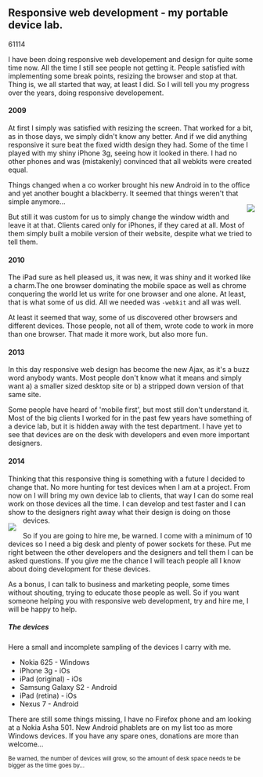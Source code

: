 <article><h2>Responsive web development - my portable device lab.</h2><time><span class="day">6</span><span class="month">1</span><span class="year">114</span></time><p>I have been doing responsive web developement and design for quite some time now. All the time I still see people not getting it. People satisfied with implementing some break points, resizing the browser and stop at that. Thing is, we all started that way, at least I did. So I will tell you my progress over the years, doing responsive developement.</p><h4>2009</h4><p>At first I simply was satisfied with resizing the screen. That worked for a bit, as in those days, we simply didn't know any better. And if we did anything responsive it sure beat the fixed width design they had. Some of the time I played with my shiny iPhone 3g, seeing how it looked in there. I had no other phones and was (mistakenly) convinced that all webkits were created equal.</p><p>Things changed when a co worker brought his new Android in to the office and yet another bought a blackberry. It seemed that things weren't that simple anymore...<img src="http://upload.wikimedia.org/wikipedia/commons/thumb/1/18/T-Mobile_G1_launch_event_2.jpg/299px-T-Mobile_G1_launch_event_2.jpg" style="float:right; padding: 1em 0 1em 1em"></p><p>But still it was custom for us to simply change the window width and leave it at that. Clients cared only for iPhones, if they cared at all. Most of them simply built a mobile version of their website, despite what we tried to tell them.</p><h4>2010</h4><p>The iPad sure as hell pleased us, it was new, it was shiny and it worked like a charm.The one browser dominating the mobile space as well as chrome conquering the world let us write for one browser and one alone. At least, that is what some of us did. All we needed was <code>-webkit</code> and all was well.</p><p>At least it seemed that way, some of us discovered other browsers and different devices. Those people, not all of them, wrote code to work in more than one browser. That made it more work, but also more fun.</p><h4>2013</h4><p>In this day responsive web design has become the new Ajax, as it's a buzz word anybody wants. Most people don't know what it means and simply want a) a smaller sized desktop site or b) a stripped down version of that same site.</p><p>Some people have heard of 'mobile first', but most still don't understand it. Most of the big clients I worked for in the past few years have something of a device lab, but it is hidden away with the test department. I have yet to see that devices are on the desk with developers and even more important designers.</p><h4>2014</h4><p>Thinking that this responsive thing is something with a future I decided to change that. No more hunting for test devices when I am at a project. From now on I will bring my own device lab to clients, that way I can do some real work on those devices all the time. I can develop and test faster and I can show to the designers right away what their design is doing on those devices.<img src="https://pbs.twimg.com/media/BfYUU6MIgAAzteI.jpg" style="float:left;padding: 1em 1em 1em 0;"></p><p>So if you are going to hire me, be warned. I come with a minimum of 10 devices so I need a big desk and plenty of power sockets for these. Put me right between the other developers and the designers and tell them I can be asked questions. If you give me the chance I will teach people all I know about doing development for these devices.</p><p>As a bonus, I can talk to business and marketing people, some times without shouting, trying to educate those people as well. So if you want someone helping you with responsive web development, try and hire me, I will be happy to help.</p><h5>The devices</h5><p>Here a small and incomplete sampling of the devices I carry with me.</p><ul><li>Nokia 625 - Windows</li><li>iPhone 3g - iOs</li><li>iPad (original) - iOs</li><li>Samsung Galaxy S2 - Android</li><li>iPad (retina) - iOs</li><li>Nexus 7 - Android</li></ul><p>There are still some things missing, I have no Firefox phone and am looking at a Nokia Asha 501. New Android phablets are on my list too as more Windows devices. If you have any spare ones, donations are more than welcome...</p><p><small>Be warned, the number of devices will grow, so the amount of desk space needs te be bigger as the time goes by...</small></p></article>
